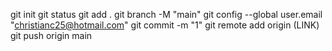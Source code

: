 git init
git status
git add .
git branch -M "main"
git config --global user.email "christianc25@hotmail.com"
git commit -m "1"
git remote add origin (LINK)
git push origin main
